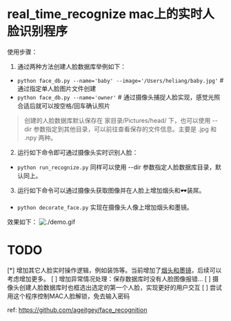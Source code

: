 # real_time_recognize mac上的实时人脸识别程序

使用步骤：
1. 通过两种方法创建人脸数据库举例如下：
+ `python face_db.py --name='baby' --image='/Users/heliang/baby.jpg'` # 通过指定单人脸图片文件创建
+ `python face_db.py --name='owner'` # 通过摄像头捕捉人脸实现，感觉光照合适后就可以按空格/回车确认照片
> 创建的人脸数据库默认保存在 家目录/Pictures/head/ 下，也可以使用 --dir 参数指定到其他目录，可以前往查看保存的文件信息。主要是 .jpg 和 .npy 两种。

2. 运行如下命令即可通过摄像头实时识别人脸：
+ `python run_recognize.py` 同样可以使用 --dir 参数指定人脸数据库目录，默认同上。

3. 运行如下命令可以通过摄像头获取图像并在人脸上增加烟头和🕶️装屌。
+ `python decorate_face.py` 实现在摄像头人像上增加烟头和墨镜。

效果如下：
![./demo.gif](demo.gif)

# TODO

[*] 增加其它人脸实时操作逻辑，例如装饰等。当前增加了[烟头和墨镜](https://github.com/tomoncle/face-detection-induction-course)，后续可以考虑增加更多。
[ ] 增加异常情况处理：保存数据库时没有人脸图像报错...
[ ] 摄像头创建人脸数据库时也框选出选定的第一个人脸，实现更好的用户交互
[ ] 尝试用这个程序控制MAC人脸解锁，免去输入密码



ref: https://github.com/ageitgey/face_recognition
